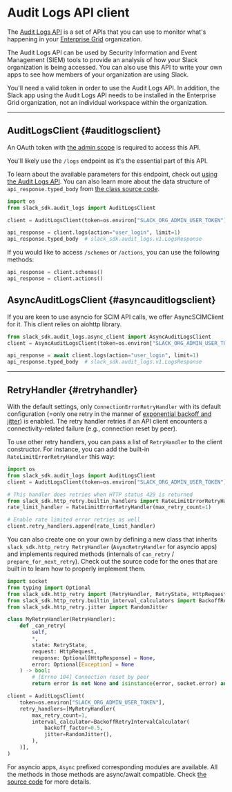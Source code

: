 # Audit Logs API client

The [Audit Logs API](https://docs.slack.dev/admins/audit-logs-api) is a set of APIs that you can use to monitor what's happening in your [Enterprise Grid](https://docs.slack.dev/enterprise-grid) organization.

The Audit Logs API can be used by Security Information and Event Management (SIEM) tools to provide an analysis of how your Slack organization is being accessed. You can also use this API to write your own apps to see how members of your organization are using Slack.

You'll need a valid token in order to use the Audit Logs API. In addition, the Slack app using the Audit Logs API needs to be installed in the Enterprise Grid organization, not an individual workspace within the organization.

---

## AuditLogsClient {#auditlogsclient}

An OAuth token with [the admin scope](https://docs.slack.dev/reference/scopes/admin) is required to access this API.

You'll likely use the `/logs` endpoint as it's the essential part of this API.

To learn about the available parameters for this endpoint, check out [using the Audit Logs API](https://docs.slack.dev/admins/audit-logs-api). You can also learn more about the data structure of `api_response.typed_body` from [the class source code](https://github.com/slackapi/python-slack-sdk/blob/main/slack_sdk/audit_logs/v1/logs.py).

``` python
import os
from slack_sdk.audit_logs import AuditLogsClient

client = AuditLogsClient(token=os.environ["SLACK_ORG_ADMIN_USER_TOKEN"])

api_response = client.logs(action="user_login", limit=1)
api_response.typed_body  # slack_sdk.audit_logs.v1.LogsResponse
```

If you would like to access `/schemes` or `/actions`, you can use the
following methods:

``` python
api_response = client.schemas()
api_response = client.actions()
```

## AsyncAuditLogsClient {#asyncauditlogsclient}

If you are keen to use asyncio for SCIM API calls, we offer AsyncSCIMClient for it. This client relies on aiohttp library.

``` python
from slack_sdk.audit_logs.async_client import AsyncAuditLogsClient
client = AsyncAuditLogsClient(token=os.environ["SLACK_ORG_ADMIN_USER_TOKEN"])

api_response = await client.logs(action="user_login", limit=1)
api_response.typed_body  # slack_sdk.audit_logs.v1.LogsResponse
```

---

## RetryHandler {#retryhandler}

With the default settings, only `ConnectionErrorRetryHandler` with its default configuration (=only one retry in the manner of [exponential backoff and jitter](https://aws.amazon.com/blogs/architecture/exponential-backoff-and-jitter/)) is enabled. The retry handler retries if an API client encounters a connectivity-related failure (e.g., connection reset by peer).

To use other retry handlers, you can pass a list of `RetryHandler` to the client constructor. For instance, you can add the built-in `RateLimitErrorRetryHandler` this way:

``` python
import os
from slack_sdk.audit_logs import AuditLogsClient
client = AuditLogsClient(token=os.environ["SLACK_ORG_ADMIN_USER_TOKEN"])

# This handler does retries when HTTP status 429 is returned
from slack_sdk.http_retry.builtin_handlers import RateLimitErrorRetryHandler
rate_limit_handler = RateLimitErrorRetryHandler(max_retry_count=1)

# Enable rate limited error retries as well
client.retry_handlers.append(rate_limit_handler)
```

You can also create one on your own by defining a new class that inherits `slack_sdk.http_retry RetryHandler` (`AsyncRetryHandler` for asyncio apps) and implements required methods (internals of `can_retry` / `prepare_for_next_retry`). Check out the source code for the ones that are built in to learn how to properly implement them.

``` python
import socket
from typing import Optional
from slack_sdk.http_retry import (RetryHandler, RetryState, HttpRequest, HttpResponse)
from slack_sdk.http_retry.builtin_interval_calculators import BackoffRetryIntervalCalculator
from slack_sdk.http_retry.jitter import RandomJitter

class MyRetryHandler(RetryHandler):
    def _can_retry(
        self,
        *,
        state: RetryState,
        request: HttpRequest,
        response: Optional[HttpResponse] = None,
        error: Optional[Exception] = None
    ) -> bool:
        # [Errno 104] Connection reset by peer
        return error is not None and isinstance(error, socket.error) and error.errno == 104

client = AuditLogsClient(
    token=os.environ["SLACK_ORG_ADMIN_USER_TOKEN"],
    retry_handlers=[MyRetryHandler(
        max_retry_count=1,
        interval_calculator=BackoffRetryIntervalCalculator(
            backoff_factor=0.5,
            jitter=RandomJitter(),
        ),
    )],
)
```

For asyncio apps, `Async` prefixed corresponding modules are available. All the methods in those methods are async/await compatible. Check [the source code](https://github.com/slackapi/python-slack-sdk/blob/main/slack_sdk/http_retry/async_handler.py) for more details.
